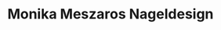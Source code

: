 ---
title: "Monika Meszaros Nageldesign"
url: /moedling/monika-meszaros-nageldesign/
shop: Kosmetik
---